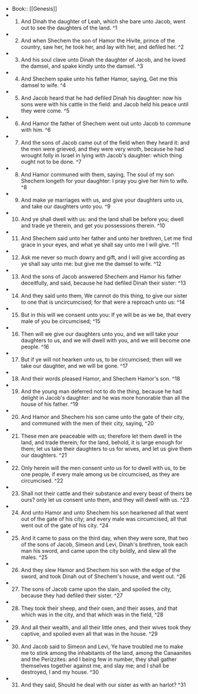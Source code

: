 - Book:: [[Genesis]]
- 1. And Dinah the daughter of Leah, which she bare unto Jacob, went out to see the daughters of the land. ^1
- 2. And when Shechem the son of Hamor the Hivite, prince of the country, saw her, he took her, and lay with her, and defiled her. ^2
- 3. And his soul clave unto Dinah the daughter of Jacob, and he loved the damsel, and spake kindly unto the damsel. ^3
- 4. And Shechem spake unto his father Hamor, saying, Get me this damsel to wife. ^4
- 5. And Jacob heard that he had defiled Dinah his daughter: now his sons were with his cattle in the field: and Jacob held his peace until they were come. ^5
- 6. And Hamor the father of Shechem went out unto Jacob to commune with him. ^6
- 7. And the sons of Jacob came out of the field when they heard it: and the men were grieved, and they were very wroth, because he had wrought folly in Israel in lying with Jacob's daughter: which thing ought not to be done. ^7
- 8. And Hamor communed with them, saying, The soul of my son Shechem longeth for your daughter: I pray you give her him to wife. ^8
- 9. And make ye marriages with us, and give your daughters unto us, and take our daughters unto you. ^9
- 10. And ye shall dwell with us: and the land shall be before you; dwell and trade ye therein, and get you possessions therein. ^10
- 11. And Shechem said unto her father and unto her brethren, Let me find grace in your eyes, and what ye shall say unto me I will give. ^11
- 12. Ask me never so much dowry and gift, and I will give according as ye shall say unto me: but give me the damsel to wife. ^12
- 13. And the sons of Jacob answered Shechem and Hamor his father deceitfully, and said, because he had defiled Dinah their sister: ^13
- 14. And they said unto them, We cannot do this thing, to give our sister to one that is uncircumcised; for that were a reproach unto us: ^14
- 15. But in this will we consent unto you: If ye will be as we be, that every male of you be circumcised; ^15
- 16. Then will we give our daughters unto you, and we will take your daughters to us, and we will dwell with you, and we will become one people. ^16
- 17. But if ye will not hearken unto us, to be circumcised; then will we take our daughter, and we will be gone. ^17
- 18. And their words pleased Hamor, and Shechem Hamor's son. ^18
- 19. And the young man deferred not to do the thing, because he had delight in Jacob's daughter: and he was more honorable than all the house of his father. ^19
- 20. And Hamor and Shechem his son came unto the gate of their city, and communed with the men of their city, saying, ^20
- 21. These men are peaceable with us; therefore let them dwell in the land, and trade therein; for the land, behold, it is large enough for them; let us take their daughters to us for wives, and let us give them our daughters. ^21
- 22. Only herein will the men consent unto us for to dwell with us, to be one people, if every male among us be circumcised, as they are circumcised. ^22
- 23. Shall not their cattle and their substance and every beast of theirs be ours? only let us consent unto them, and they will dwell with us. ^23
- 24. And unto Hamor and unto Shechem his son hearkened all that went out of the gate of his city; and every male was circumcised, all that went out of the gate of his city. ^24
- 25. And it came to pass on the third day, when they were sore, that two of the sons of Jacob, Simeon and Levi, Dinah's brethren, took each man his sword, and came upon the city boldly, and slew all the males. ^25
- 26. And they slew Hamor and Shechem his son with the edge of the sword, and took Dinah out of Shechem's house, and went out. ^26
- 27. The sons of Jacob came upon the slain, and spoiled the city, because they had defiled their sister. ^27
- 28. They took their sheep, and their oxen, and their asses, and that which was in the city, and that which was in the field, ^28
- 29. And all their wealth, and all their little ones, and their wives took they captive, and spoiled even all that was in the house. ^29
- 30. And Jacob said to Simeon and Levi, Ye have troubled me to make me to stink among the inhabitants of the land, among the Canaanites and the Perizzites: and I being few in number, they shall gather themselves together against me, and slay me; and I shall be destroyed, I and my house. ^30
- 31. And they said, Should he deal with our sister as with an harlot? ^31
